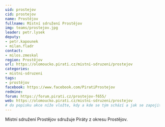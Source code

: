 ```yaml
---
uid: prostejov
cid: prostejov
name: Prostějov
fullname: Místní sdružení Prostějov
img: teams/prostejov.jpg
leader: petr.lysek
deputy:
- petr.kapounek
- milan.fladr
contact:
- milos.zmeskal
region: Prostějov
url: https://olomoucko.pirati.cz/mistni-sdruzeni/prostejov
categories:
- mistni-sdruzeni
tags:
- prostějov
facebook: https://www.facebook.com/PiratiProstejov
redmine:
forum: https://forum.pirati.cz/prostejov-f655/
web: https://olomoucko.pirati.cz/mistni-sdruzeni/prostejov
# do popisku akce níže vložte, kdy a kde se tým schází a jak se zapojit
---
```

Místní sdružení Prostějov sdružuje Piráty z okresu Prostějov.